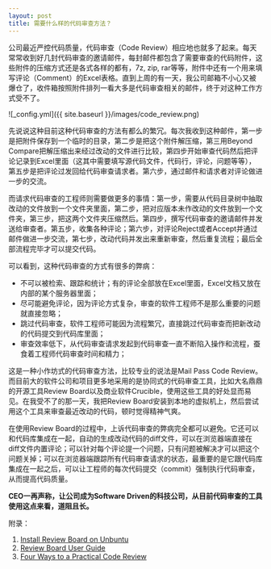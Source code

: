 ```yaml
---
layout: post
title: 需要什么样的代码审查方法？
---
```

公司最近严控代码质量，代码审查（Code Review）相应地也就多了起来。每天常常收到好几封代码审查的邀请邮件，每封邮件都包含了需要审查的代码附件，这些附件的压缩方式还是各式各样的都有，7z, zip, rar等等，附件中还有一个用来填写评论（Comment）的Excel表格。直到上周的有一天，我公司邮箱不小心又被爆仓了，收件箱按照附件排列一看大多是代码审查相关的邮件，终于对这种工作方式受不了。

![_config.yml]({{ site.baseurl }}/images/code_review.png)

先说说这种目前这种代码审查的方法有都么的繁冗。每次我收到这种邮件，第一步是把附件保存到一个临时的目录，第二步是把这个附件解压缩，第三用Beyond Compare把解压缩出来经过改动的文件进行比较，第四步开始审查代码然后把评论记录到Excel里面（这其中需要填写源代码文件，代码行，评论，问题等等），第五步是把评论过发回给代码审查请求者。第六步，通过邮件和请求者对评论做进一步的交流。

而请求代码审查的工程师则需要做更多的事情：第一步，需要从代码目录树中抽取改动的文件放到一个文件夹里面，第二步，把对应版本未作改动的文件放到一个文件夹，第三步，把这两个文件夹压缩然后。第四步，撰写代码审查的邀请邮件并发送给审查者。第五步，收集各种评论；第六步，对评论Reject或者Accept并通过邮件做进一步交流，第七步，改动代码并发出来重新审查，然后重复流程；最后全部流程完毕才可以提交代码。

可以看到，这种代码审查的方式有很多的弊病：

* 不可以被检索、跟踪和统计；有的评论全部放在Excel里面，Excel文档又放在内部的某个服务器里面；
* 尽可能避免评论，因为评论方式复杂，审查的软件工程师不是那么重要的问题就直接忽略；
* 跳过代码审查，软件工程师可能因为流程繁冗，直接跳过代码审查而把新改动的代码提交到代码库里面；
* 审查效率低下，从代码审查请求发起到代码审查一直不断陷入操作和流程，蚕食着工程师代码审查时间和精力；

这是一种小作坊式的代码审查方法，比较专业的说法是Mail Pass Code Review。而目前大的软件公司和项目更多地采用的是协同式的代码审查工具，比如大名鼎鼎的开源工具Review Board以及商业软件Crucible，使用这些工具的好处显而易见。在我受不了的那一天，我把Review Board安装到本地的虚拟机上，然后尝试用这个工具来审查最近改动的代码，顿时觉得精神气爽。

在使用Review Board的过程中，上诉代码审查的弊病完全都可以避免。它还可以和代码库集成在一起，自动的生成改动代码的diff文件，可以在浏览器端直接在diff文件内置评论；可以针对每个评论提一个问题，只有问题被解决才可以把这个问题关掉；可以在浏览器端跟踪所有代码审查请求的状态，最重要的是它跟代码库集成在一起之后，可以让工程师的每次代码提交（commit）强制执行代码审查，从而提高代码质量。

**CEO一再声称，让公司成为Software Driven的科技公司，从目前代码审查的工具使用这点来看，道阻且长。**

附录：   
1. <a href="http://alephnullplex.appspot.com/blog/view/2009/07/09/tutorial-installing-review-board-on-ubuntu">Install Review Board on Unbuntu</a>  
2. <a href="http://www.reviewboard.org/docs/manual/dev/users/">Review Board User Guide </a>  
3. <a href="http://www.methodsandtools.com/archive/archive.php?id=66">Four Ways to a Practical Code Review</a>  
